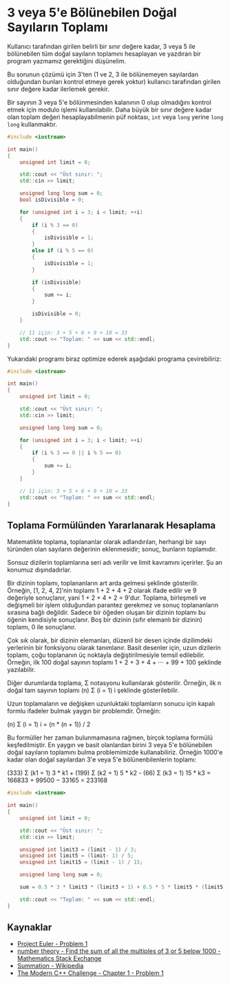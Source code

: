 # 3 veya 5'e Bölünebilen Doğal Sayıların Toplamı

Kullanıcı tarafından girilen belirli bir sınır değere kadar, 3 veya 5 ile bölünebilen tüm doğal sayıların toplamını hesaplayan ve yazdıran bir program yazmamız gerektiğini düşünelim.

Bu sorunun çözümü için 3'ten (1 ve 2, 3 ile bölünemeyen sayılardan olduğundan bunları kontrol etmeye gerek yoktur) kullanıcı tarafından girilen sınır değere kadar ilerlemek gerekir.

Bir sayının 3 veya 5'e bölünmesinden kalanının 0 olup olmadığını kontrol etmek için modulo işlemi kullanılabilir. Daha büyük bir sınır değere kadar olan toplam değeri hesaplayabilmenin püf noktası, `int` veya `long` yerine `long long` kullanmaktır.


```cpp
#include <iostream>

int main()
{
    unsigned int limit = 0;

    std::cout << "Üst sınır: ";
    std::cin >> limit;

    unsigned long long sum = 0;
    bool isDivisible = 0;

    for (unsigned int i = 3; i < limit; ++i)
    {
        if (i % 3 == 0)
        {
            isDivisible = 1;
        }
        else if (i % 5 == 0)
        {
            isDivisible = 1;
        }

        if (isDivisible)
        {
            sum += i;
        }

        isDivisible = 0;
    }

    // 11 için: 3 + 5 + 6 + 9 + 10 = 33
    std::cout << "Toplam: " << sum << std::endl;
}

```

Yukarıdaki programı biraz optimize ederek aşağıdaki programa çevirebiliriz:

```cpp
#include <iostream>

int main()
{
    unsigned int limit = 0;

    std::cout << "Üst sınır: ";
    std::cin >> limit;

    unsigned long long sum = 0;

    for (unsigned int i = 3; i < limit; ++i)
    {
        if (i % 3 == 0 || i % 5 == 0)
        {
            sum += i;
        }
    }

    // 11 için: 3 + 5 + 6 + 9 + 10 = 33
    std::cout << "Toplam: " << sum << std::endl;
}
```

## Toplama Formülünden Yararlanarak Hesaplama

Matematikte toplama, toplananlar olarak adlandırılan, herhangi bir sayı türünden olan sayıların değerinin eklenmesidir; sonuç, bunların toplamıdır.

Sonsuz dizilerin toplamlarına seri adı verilir ve limit kavramını içerirler. Şu an konumuz dışındadırlar.

Bir dizinin toplamı, toplananların art arda gelmesi şeklinde gösterilir. Örneğin, [1, 2, 4, 2]'nin toplamı 1 + 2 + 4 + 2 olarak ifade edilir ve 9 değeriyle sonuçlanır, yani 1 + 2 + 4 + 2 = 9'dur. Toplama, birleşmeli ve değişmeli bir işlem olduğundan parantez gerekmez ve sonuç toplananların sırasına bağlı değildir. Sadece bir öğeden oluşan bir dizinin toplamı bu öğenin kendisiyle sonuçlanır. Boş bir dizinin (sıfır elemanlı bir dizinin) toplamı, 0 ile sonuçlanır.

Çok sık olarak, bir dizinin elemanları, düzenli bir desen içinde dizilimdeki yerlerinin bir fonksiyonu olarak tanımlanır. Basit desenler için, uzun dizilerin toplamı, çoğu toplananın üç noktayla değiştirilmesiyle temsil edilebilir. Örneğin, ilk 100 doğal sayının toplamı 1 + 2 + 3 + 4 + ⋅⋅⋅ + 99 + 100 şeklinde yazılabilir.

Diğer durumlarda toplama, Σ notasyonu kullanılarak gösterilir. Örneğin, ilk n doğal tam sayının toplamı (n) Σ (i = 1) i şeklinde gösterilebilir.

Uzun toplamaların ve değişken uzunluktaki toplamların sonucu için kapalı formlu ifadeler bulmak yaygın bir problemdir. Örneğin:

(n) Σ (i = 1) i = (n * (n + 1)) / 2

Bu formüller her zaman bulunmamasına rağmen, birçok toplama formülü keşfedilmiştir. En yaygın ve basit olanlardan birini 3 veya 5'e bölünebilen doğal sayıların toplamını bulma problemimizde kullanabiliriz. Örneğin 1000'e kadar olan doğal sayılardan 3'e veya 5'e bölünenbilenlerin toplamı:

(333) Σ (k1 = 1) 3 * k1 + (199) Σ (k2 = 1) 5 * k2 - (66) Σ (k3 = 1) 15 * k3 = 166833 + 99500 − 33165 = 233168

```cpp
#include <iostream>

int main()
{
    unsigned int limit = 0;

    std::cout << "Üst sınır: ";
    std::cin >> limit;

    unsigned int limit3 = (limit - 1) / 3;
    unsigned int limit5 = (limit- 1) / 5;
    unsigned int limit15 = (limit - 1) / 15;

    unsigned long long sum = 0;

    sum = 0.5 * 3 * limit3 * (limit3 + 1) + 0.5 * 5 * limit5 * (limit5 + 1) - 0.5 * 15 * limit15 * (limit15 + 1);

    std::cout << "Toplam: " << sum << std::endl;
}
```

## Kaynaklar

* [Project Euler - Problem 1](https://projecteuler.net/problem=1)
* [number theory - Find the sum of all the multiples of 3 or 5 below 1000 - Mathematics Stack Exchange](https://math.stackexchange.com/questions/9259/find-the-sum-of-all-the-multiples-of-3-or-5-below-1000)
* [Summation - Wikipedia](https://en.wikipedia.org/wiki/Summation)
* [The Modern C++ Challenge - Chapter 1 - Problem 1](https://github.com/PacktPublishing/The-Modern-Cpp-Challenge/tree/master/Chapter01/problem_01)
